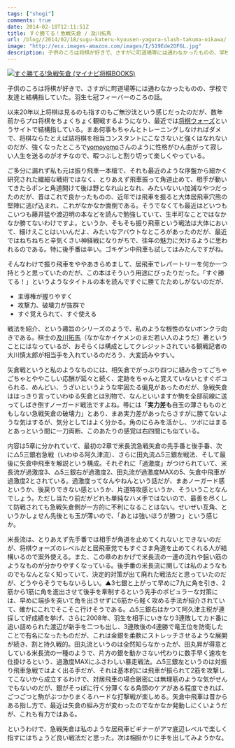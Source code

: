 ```yaml
---
tags: ["shogi"]
comments: true
date: 2014-02-18T12:11:51Z
title: すぐ勝てる！急戦矢倉 / 及川拓馬
url: /blog//2014/02/18/sugu-kateru-kyuusen-yagura-slash-takuma-oikawa/
image: "http://ecx.images-amazon.com/images/I/519Ede2OF6L.jpg"
description: 子供のころは将棋が好きで、さすがに町道場等には通わなかったものの、学校で友達と結構指していた。羽生七冠フィーバーのころの話。
---
```


<a href="http://www.amazon.co.jp/exec/obidos/ASIN/4839946078/myhumangetsme-22/ref=nosim/" name="amazletlink" target="_blank"><img src="http://ecx.images-amazon.com/images/I/519Ede2OF6L.jpg" alt="すぐ勝てる!急戦矢倉 (マイナビ将棋BOOKS)" style="border: none;" /></a>

子供のころは将棋が好きで、さすがに町道場等には通わなかったものの、学校で友達と結構指していた。羽生七冠フィーバーのころの話。

以来20年以上将棋は見るのも指すのもご無沙汰という感じだったのだが、数年前からプロ将棋をちょくちょく観戦するようになり、最近では<a href="http://shogiwars.heroz.jp/">将棋ウォーズ</a>というサイトで結構指している。まあ何事もちゃんとトレーニングしなければダメで、将棋ならたとえば詰将棋を相当コンスタントにこなさないと強くはなれないのだが、強くなったところで<a href="http://www.yamdas.org/">yomoyomo</a>さんのように性格がひん曲がって寂しい人生を送るのがオチなので、暇つぶしと割り切って楽しくやっている。

ご多分に漏れず私も元は振り飛車一本槍で、それも最近のような序盤から細かく研究された繊細な戦術ではなく、とりあえず飛車振って角道止めて、相手が動いてきたらポンと角道開けて後は野となれ山となれ、みたいないい加減なやつだったのだが、昔はこれで良かったものの、近年では飛車を振ると大体居飛車穴熊の堅陣に逃げ込まれ、これがなかなか面倒である。そうでなくても最近はどいつもこいつも藤井猛や渡辺明の本などを読んで勉強していて、生半可なことではなかなか勝てないわけですよ。というか、そもそも振り飛車という戦法は大体において、細けえことはいいんだよ、みたいなアバウトなところがあったのだが、最近ではねちねちと辛気くさい神経戦になりがちで、往年の魅力に欠けるように思われるのである。特に後手番は辛い。ゴキゲン中飛車も試してはみたんですがね。

そんなわけで振り飛車をややあきらめまして、居飛車でレパートリーを何か一つ持とうと思っていたのだが、この本はそういう用途にぴったりだった。「すぐ勝てる！」というようなタイトルの本を読んですぐに勝てたためしがないのだが、

<ul>
<li>主導権が握りやすく
<li>攻撃力、破壊力が抜群で
<li>すぐ覚えられて、すぐ使える
</ul>

戦法を紹介、という趣旨のシリーズのようで、私のような根性のないボンクラ向きである。棋士の<a href="http://www.shogi.or.jp/player/kishi/oikawa.html">及川拓馬</a>（なかなかイケメンのまだ若い人のようだ）著ということにはなっているが、おそらくは構成としてクレジットされている観戦記者の大川慎太郎が相当手を入れているのだろう、大変読みやすい。

矢倉戦というと私のようなものには、相矢倉でがっぷり四つに組み合ってごちゃごちゃとややこしい応酬が延々と続く、定跡をちゃんと覚えていないとすぐボコられる、めんどい、うざいというような牢固たる偏見があったのだが、急戦矢倉ははっきり言っていわゆる矢倉とは別物で、なんといいますか駒を全部前線に送ってしばき倒すノーガード戦法ですよね。帯には「<strong>実力差も</strong>自玉の薄さもものともしない急戦矢倉の破壊力」とあり、まあ実力差があったらさすがに勝てないような気はするが、気分としてはよく分かる。角のにらみを活かし、ツボにはまるとあっという間に一刀両断、このあたりの感覚は右四間にも似ている。

内容は5章に分かれていて、最初の2章で米長流急戦矢倉の先手番と後手番、次に△5三銀右急戦（いわゆる阿久津流）、さらに田丸流△5三銀左戦法、そして最後に矢倉中飛車を解説という構成。それぞれに「過激度」がつけられていて、米長流が過激度3、△5三銀右が過激度2、田丸流が過激度MAXの5、矢倉中飛車が過激度2とされている。過激度ってなんやねんという話だが、まあノーガード感というか、後戻りできない感というか、片道特攻感というか、そういうことなんでしょう。ただし当たり前だがどれも単純なハメ手ではないので、最善を尽くして防戦されても急戦矢倉側が一方的に不利になることはない。せいぜい互角、というかしょせん先後とも玉が薄いので、「あとは強いほうが勝つ」という感じか。

米長流は、とりあえず先手番では相手が角道を止めてくれないとできないのだが、将棋ウォーズのレベルだと居飛車党でもすぐさま角道を止めてくれる人が結構いるので案外使える。また、この章のおかげで米長流の一連の流れや狙い筋のようなものが分かりやすくなっている。後手番の米長流に関しては私のようなものでもなんとなく知っていて、決定的対策が出て廃れた戦法だと思っていたのだが、どうやらそうでもないらしい。▲3七銀と上がって早めに7九に角を引き、2筋から1筋に角を進出させて後手を牽制するという先手のポピュラーな対策には、早めに端歩を突いて角を出させずに6筋から軽く攻める手法が紹介されていて、確かにこれでそこそこ行けそうである。△5三銀右はかつて阿久津主税が連採して好成績を挙げ、さらに2008年、羽生を相手にいきなり3連敗してカド番に追い詰められた渡辺が新手を二つも出し、3連敗後の4連勝で竜王位を防衛したことで有名になったものだが、これは金銀を柔軟にストレッチさせるような展開が続き、割と持久戦的。田丸流というのは全然知らなかったが、田丸昇が得意としている米長流の一種のようで、片方の銀を動かさない代わりに数手早く速攻を仕掛けるという、過激度MAXにふさわしい暴走戦法。△5三銀左というのは対振り飛車急戦ではよく出る手だが、それは基本的には飛車が振られて2筋を攻撃してこないから成立するわけで、対居飛車の場合厳密には無理筋のような気がせんでもないのだが、銀がそっぽに行く分薄くなる角頭のケアがある程度できれば、ごつごつと駒がぶつかりまくるハードな打撃戦が楽しめる。矢倉中飛車は昔からある指し方で、最近は矢倉の組み方が変わったのでなかなか発動しにくいようだが、これも有力ではある。

というわけで、急戦矢倉は私のような居飛車ビギナーがアマ底辺レベルで楽しく指すにはちょうど良い戦法だと思った。次は相掛かりに手を出してみようかな。
